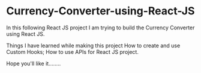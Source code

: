 # Currency-Converter-using-React-JS

In this following React JS project I am trying to build the Currency Converter using React JS.

Things I have learned while making this project How to create and use Custom Hooks;
How to use APIs for React JS project. 

Hope you'll like it........
